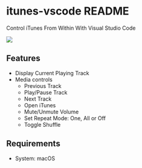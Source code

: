 # itunes-vscode README

Control iTunes From Within With Visual Studio Code

![](https://raw.githubusercontent.com/PsykoSoldi3r/vscode-itunes/master/images/screenshot-03.png)

## Features

* Display Current Playing Track
* Media controls
    * Previous Track
    * Play/Pause Track
    * Next Track
    * Open iTunes
    * Mute/Unmute Volume
    * Set Repeat Mode: One, All or Off
    * Toggle Shuffle


## Requirements

* System: macOS
